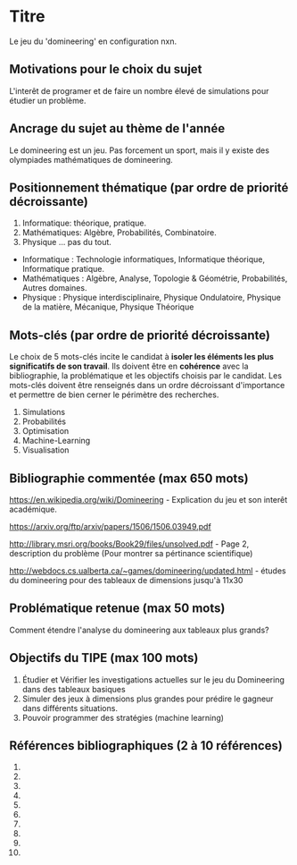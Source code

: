 # Titre
Le jeu du 'domineering' en configuration nxn.

## Motivations pour le choix du sujet
L'interêt de programer et de faire un nombre élevé de simulations pour étudier un problème.

## Ancrage du sujet au thème de l'année
Le domineering est un jeu.
Pas forcement un sport, mais il y existe des olympiades mathématiques de domineering.

## Positionnement thématique (par ordre de priorité décroissante)

1. Informatique: théorique, pratique.
2. Mathématiques: Algèbre, Probabilités, Combinatoire.
3. Physique ... pas du tout.

- Informatique : Technologie informatiques, Informatique théorique, Informatique pratique.
- Mathématiques : Algèbre, Analyse, Topologie & Géométrie, Probabilités, Autres domaines.
- Physique : Physique interdisciplinaire, Physique Ondulatoire, Physique de la matière, Mécanique, Physique Théorique


## Mots-clés (par ordre de priorité décroissante)

Le choix de 5 mots-clés incite le candidat à **isoler les éléments les plus significatifs de son travail**. Ils doivent être en **cohérence** avec la bibliographie, la problématique et les objectifs choisis par le candidat. Les mots-clés doivent être renseignés dans un ordre décroissant d'importance et permettre de bien cerner le périmètre des recherches.

1. Simulations
2. Probabilités
3. Optimisation
4. Machine-Learning
5. Visualisation


## Bibliographie commentée (max 650 mots)

https://en.wikipedia.org/wiki/Domineering - Explication du jeu et son interêt académique.

https://arxiv.org/ftp/arxiv/papers/1506/1506.03949.pdf

http://library.msri.org/books/Book29/files/unsolved.pdf - Page 2, description du problème (Pour montrer sa pértinance scientifique)

http://webdocs.cs.ualberta.ca/~games/domineering/updated.html - études du domineering pour des tableaux de dimensions jusqu'à 11x30


## Problématique retenue (max 50 mots)

Comment étendre l'analyse du domineering aux tableaux plus grands? 

## Objectifs du TIPE (max 100 mots)

1. Étudier et Vérifier les investigations actuelles sur le jeu du Domineering dans des tableaux basiques
2. Simuler des jeux à dimensions plus grandes pour prédire le gagneur dans différents situations.
3. Pouvoir programmer des stratégies (machine learning)


## Références bibliographiques (2 à 10 références)

1. 
2. 
3. 
4. 
5. 
6. 
7. 
8. 
9. 
10. 

